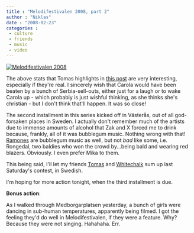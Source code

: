 ```yaml
---
title : "Melodifestivalen 2008, part 2"
author : "Niklas"
date : "2008-02-23"
categories : 
 - culture
 - friends
 - music
 - video
---
```


[![Melodifestivalen 2008](http://img.skitch.com/20080223-e2yk1b5djh6snyes9qmc6rbw6j.preview.jpg)](http://skitch.com/pivic/gayh/melodifestivalen-2008-wikipedia-den-fria-encyklopedin)  

The above stats that Tomas highlights in [this post](http://schlagerkung.blogg.se/1203697782_en_sensation.html) are very interesting, especially if they're real. I sincerely wish that Carola would have been beaten by a bunch of Serbia-sell-outs, either just for a laugh or to wake Carola up - which probably is just wishful thinking, as she thinks she's christian - but I don't think that'll happen. It was so close!

The second installment in this series kicked off in Västerås, out of all god-forsaken places in Sweden. I actually don't remember much of the artists due to immense amounts of alcohol that Zak and X forced me to drink because, frankly, all of it was bubblegum music. Nothing wrong with that! [Ramones](http://en.wikipedia.org/wiki/The_Ramones) are bubblegum music as well, but not _bad_ like some, i.e. Rongedal, two baldies who won the crowd by...being bald and wearing red blazers. Obviously. I even prefer Mika to them.

This being said, I'll let my friends [Tomas](http://schlagerkung.blogg.se/1203246884_razborka.html) and [Whitechalk](http://www.piratkatter.com/?p=27) sum up last Saturday's contest, in Swedish.

I'm hoping for more action tonight, when the third installment is due.

**Bonus action**:

As I walked through Medborgarplatsen yesterday, a bunch of girls were dancing in sub-human temperatures, apparently being filmed. I got the feeling they'd do well in Melodifestivalen, if they were a feature. Why? Because they were not singing. Hahahaha. Err.
